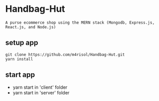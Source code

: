 # Handbag-Hut

```
A purse ecommerce shop using the MERN stack (Mongodb, Express.js, React.js, and Node.js)
```

## setup app

```
git clone https://github.com/m4risol/Handbag-Hut.git
yarn install
```

## start app

-   yarn start in 'client' folder
-   yarn start in 'server' folder 
